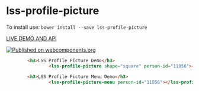 # lss-profile-picture

To install use: `bower install --save lss-profile-picture`

[ LIVE DEMO AND API ](https://www.webcomponents.org/element/LssPolymerElements/profile-picture)

[![Published on webcomponents.org](https://img.shields.io/badge/webcomponents.org-published-blue.svg)](https://www.webcomponents.org/element/LssPolymerElements/profile-picture)

<!---
```
<custom-element-demo>
  <template is="dom-bind">
    <script src="../webcomponentsjs/webcomponents-lite.js"></script>
    <link rel="import" href="lss-profile-picture-menu.html">
    <link rel="import" href="lss-profile-picture.html">
        <style is="custom-style" include="demo-pages-shared-styles">
            
            lss-profile-picture-menu[person-id="771130"] {
                --lss-profile-picture-menu-button-background-color: var(--paper-indigo-500);
                --lss-profile-picture-menu-button-color: #fff;
                --lss-profile-picture-signout-button-background-color: var(--paper-pink-a200);
                --lss-profile-picture-signout-button-color: #fff;
            }

            lss-profile-picture-menu {
              margin-bottom: 200px;
            }
        </style>
    <next-code-block></next-code-block>
  </template>
</custom-element-demo>
```
-->
```html
        <h3>LSS Profile Picture Demo</h3>
                <lss-profile-picture shape="square" person-id="11056"></lss-profile-picture>

        <h3>LSS Profile Picture Menu Demo</h3>
                <lss-profile-picture-menu person-id="11056"></lss-profile-picture-menu>

```
